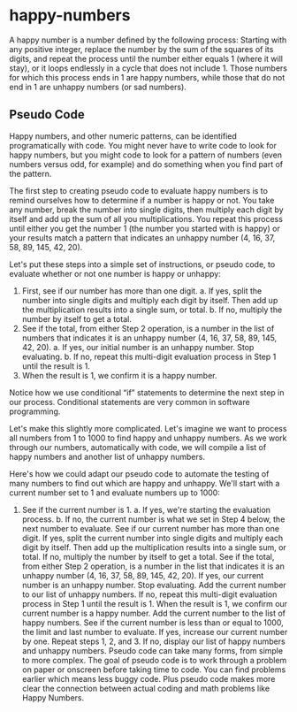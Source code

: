 # happy-numbers

A happy number is a number defined by the following process: Starting with any positive integer, replace the number by the sum of the squares of its digits, and repeat the process until the number either equals 1 (where it will stay), or it loops endlessly in a cycle that does not include 1. Those numbers for which this process ends in 1 are happy numbers, while those that do not end in 1 are unhappy numbers (or sad numbers).

## Pseudo Code
Happy numbers, and other numeric patterns, can be identified programatically with code. You might never have to write code to look for happy numbers, but you might code to look for a pattern of numbers (even numbers versus odd, for example) and do something when you find part of the pattern.

The first step to creating pseudo code to evaluate happy numbers is to remind ourselves how to determine if a number is happy or not. You take any number, break the number into single digits, then multiply each digit by itself and add up the sum of all you multiplications. You repeat this process until either you get the number 1 (the number you started with is happy) or your results match a pattern that indicates an unhappy number (4, 16, 37, 58, 89, 145, 42, 20).

Let's put these steps into a simple set of instructions, or pseudo code, to evaluate whether or not one number is happy or unhappy:

1. First, see if our number has more than one digit.
  a. If yes, split the number into single digits and multiply each digit by itself. Then add up the multiplication results into a single sum, or total.
  b. If no, multiply the number by itself to get a total.
2. See if the total, from either Step 2 operation, is a number in the list of numbers that indicates it is an unhappy number (4, 16, 37, 58, 89, 145, 42, 20).
  a. If yes, our initial number is an unhappy number. Stop evaluating.
  b. If no, repeat this multi-digit evaluation process in Step 1 until the result is 1.
3. When the result is 1, we confirm it is a happy number.

Notice how we use conditional “if” statements to determine the next step in our process. Conditional statements are very common in software programming.

Let's make this slightly more complicated. Let's imagine we want to process all numbers from 1 to 1000 to find happy and unhappy numbers. As we work through our numbers, automatically with code, we will compile a list of happy numbers and another list of unhappy numbers.

Here's how we could adapt our pseudo code to automate the testing of many numbers to find out which are happy and unhappy. We'll start with a current number set to 1 and evaluate numbers up to 1000:

1. See if the current number is 1.
  a. If yes, we're starting the evaluation process.
  b. If no, the current number is what we set in Step 4 below, the next number to evaluate.
See if our current number has more than one digit.
If yes, split the current number into single digits and multiply each digit by itself. Then add up the multiplication results into a single sum, or total.
If no, multiply the number by itself to get a total.
See if the total, from either Step 2 operation, is a number in the list that indicates it is an unhappy number (4, 16, 37, 58, 89, 145, 42, 20).
If yes, our current number is an unhappy number. Stop evaluating. Add the current number to our list of unhappy numbers.
If no, repeat this multi-digit evaluation process in Step 1 until the result is 1. When the result is 1, we confirm our current number is a happy number. Add the current number to the list of happy numbers.
See if the current number is less than or equal to 1000, the limit and last number to evaluate.
If yes, increase our current number by one. Repeat steps 1, 2, and 3.
If no, display our list of happy numbers and unhappy numbers.
Pseudo code can take many forms, from simple to more complex. The goal of pseudo code is to work through a problem on paper or onscreen before taking time to code. You can find problems earlier which means less buggy code. Plus pseudo code makes more clear the connection between actual coding and math problems like Happy Numbers.
